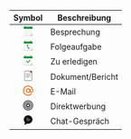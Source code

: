 <!-- markdownlint-disable-file MD041 -->
| Symbol | Beschreibung |
|:-:|---|
| ![Symbol](../../../../common/icons/appointment.png ) | Besprechung |
| ![Symbol](../../../../common/icons/appointment-followup.png) | Folgeaufgabe |
| ![Symbol](../../../../common/icons/appointment-task.png) | Zu erledigen |
| ![Symbol](../../../../common/icons/document.png) | Dokument/Bericht |
| ![Symbol](../../../../common/icons/email.png) | E-Mail |
| ![Symbol](../../../../common/icons/mailings.png) | Direktwerbung |
| ![Symbol](../../../../common/icons/chat.png) | Chat-Gespräch |
